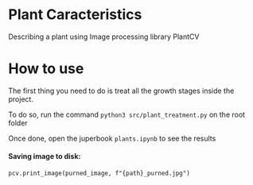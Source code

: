 # Plant Caracteristics

Describing a plant using Image processing library PlantCV

# How to use

The first thing you need to do is treat all the growth stages inside the project.

To do so, run the command `python3 src/plant_treatment.py` on the root folder

Once done, open the juperbook `plants.ipynb` to see the results

#### Saving image to disk:

`pcv.print_image(purned_image, f"{path}_purned.jpg")`
